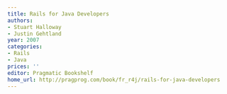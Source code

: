 ```yaml
---
title: Rails for Java Developers
authors:
- Stuart Halloway
- Justin Gehtland
year: 2007
categories:
- Rails
- Java
prices: ''
editor: Pragmatic Bookshelf
home_url: http://pragprog.com/book/fr_r4j/rails-for-java-developers
---
```

